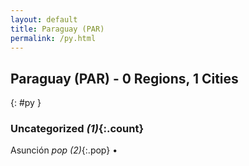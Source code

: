 ```yaml
---
layout: default
title: Paraguay (PAR)
permalink: /py.html
---
```



## Paraguay (PAR) - 0 Regions, 1 Cities
{: #py }





### Uncategorized _(1)_{:.count}


Asunción  _pop (2)_{:.pop} •


 
